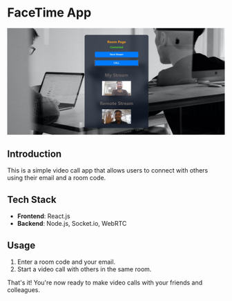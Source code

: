 # FaceTime App

![App Screenshot](client/4.jpg)

## Introduction

This is a simple video call app that allows users to connect with others using their email and a room code.

## Tech Stack

- **Frontend**: React.js
- **Backend**: Node.js, Socket.io, WebRTC

## Usage

1. Enter a room code and your email.
2. Start a video call with others in the same room.

That's it! You're now ready to make video calls with your friends and colleagues.
